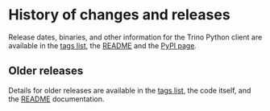 # History of changes and releases

Release dates, binaries, and other information for the Trino Python client are
available in the [tags
list](https://github.com/trinodb/trino-python-client/tags), the
[README](https://github.com/trinodb/trino-python-client/blob/master/README.md)
and the [PyPI page](https://pypi.org/project/trino/).

## Older releases

Details for older releases are available in the [tags
list](https://github.com/trinodb/trino-python-client/tags), the code itself,
and the
[README](https://github.com/trinodb/trino-python-client/blob/master/README.md)
documentation.
